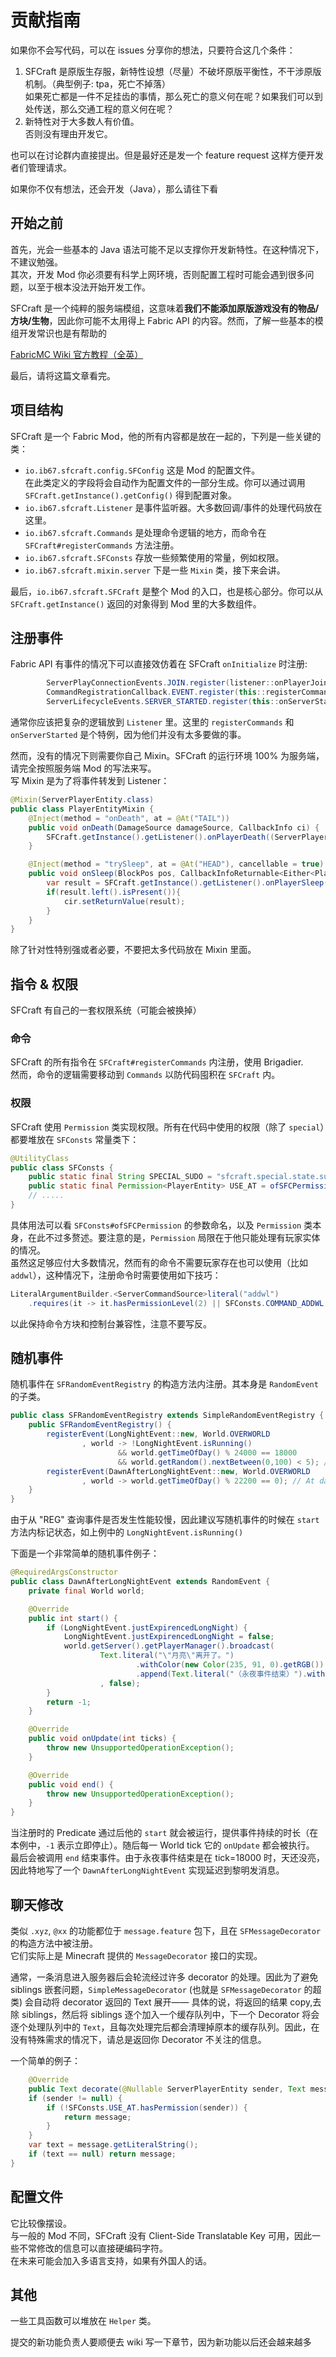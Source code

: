 # 贡献指南

如果你不会写代码，可以在 issues 分享你的想法，只要符合这几个条件：

1. SFCraft 是原版生存服，新特性设想（尽量）不破坏原版平衡性，不干涉原版机制。（典型例子: tpa，死亡不掉落）  
   如果死亡都是一件不足挂齿的事情，那么死亡的意义何在呢？如果我们可以到处传送，那么交通工程的意义何在呢？
2. 新特性对于大多数人有价值。  
   否则没有理由开发它。

也可以在讨论群内直接提出。但是最好还是发一个 feature request 这样方便开发者们管理请求。  

如果你不仅有想法，还会开发（Java），那么请往下看
## 开始之前

首先，光会一些基本的 Java 语法可能不足以支撑你开发新特性。在这种情况下，不建议勉强。  
其次，开发 Mod 你必须要有科学上网环境，否则配置工程时可能会遇到很多问题，以至于根本没法开始开发工作。

SFCraft 是一个纯粹的服务端模组，这意味着**我们不能添加原版游戏没有的物品/方块/生物**，因此你可能不太用得上 Fabric API 的内容。然而，了解一些基本的模组开发常识也是有帮助的

[FabricMC Wiki 官方教程（全英）](https://fabricmc.net/wiki/tutorial:start)

最后，请将这篇文章看完。

## 项目结构

SFCraft 是一个 Fabric Mod，他的所有内容都是放在一起的，下列是一些关键的类：
 
 - `io.ib67.sfcraft.config.SFConfig` 这是 Mod 的配置文件。  
   在此类定义的字段将会自动作为配置文件的一部分生成。你可以通过调用 `SFCraft.getInstance().getConfig()` 得到配置对象。
 - `io.ib67.sfcraft.Listener` 是事件监听器。大多数回调/事件的处理代码放在这里。
 - `io.ib67.sfcraft.Commands` 是处理命令逻辑的地方，而命令在 `SFCraft#registerCommands` 方法注册。
 - `io.ib67.sfcraft.SFConsts` 存放一些频繁使用的常量，例如权限。
 - `io.ib67.sfcraft.mixin.server` 下是一些 `Mixin` 类，接下来会讲。

最后，`io.ib67.sfcraft.SFCraft` 是整个 Mod 的入口，也是核心部分。你可以从 `SFCraft.getInstance()` 返回的对象得到 Mod 里的大多数组件。

## 注册事件
Fabric API 有事件的情况下可以直接效仿着在 SFCraft `onInitialize` 时注册:

```java
        ServerPlayConnectionEvents.JOIN.register(listener::onPlayerJoin);
        CommandRegistrationCallback.EVENT.register(this::registerCommands);
        ServerLifecycleEvents.SERVER_STARTED.register(this::onServerStarted);
```

通常你应该把复杂的逻辑放到 `Listener` 里。这里的 `registerCommands` 和 `onServerStarted` 是个特例，因为他们并没有太多要做的事。  

然而，没有的情况下则需要你自己 Mixin。SFCraft 的运行环境 100% 为服务端，请完全按照服务端 Mod 的写法来写。  
写 Mixin 是为了将事件转发到 Listener：
```java
@Mixin(ServerPlayerEntity.class)
public class PlayerEntityMixin {
    @Inject(method = "onDeath", at = @At("TAIL"))
    public void onDeath(DamageSource damageSource, CallbackInfo ci) {
        SFCraft.getInstance().getListener().onPlayerDeath((ServerPlayerEntity) (Object) this, damageSource);
    }

    @Inject(method = "trySleep", at = @At("HEAD"), cancellable = true)
    public void onSleep(BlockPos pos, CallbackInfoReturnable<Either<PlayerEntity.SleepFailureReason, Unit>> cir) {
        var result = SFCraft.getInstance().getListener().onPlayerSleep((ServerPlayerEntity) (Object) this, pos);
        if(result.left().isPresent()){
            cir.setReturnValue(result);
        }
    }
}
```
除了针对性特别强或者必要，不要把太多代码放在 Mixin 里面。

## 指令 & 权限

SFCraft 有自己的一套权限系统（可能会被换掉）

### 命令

SFCraft 的所有指令在 `SFCraft#registerCommands` 内注册，使用 Brigadier.  
然而，命令的逻辑需要移动到 `Commands` 以防代码囤积在 `SFCraft` 内。

### 权限

SFCraft 使用 `Permission` 类实现权限。所有在代码中使用的权限（除了 `special`）都要堆放在 `SFConsts` 常量类下：

```java
@UtilityClass
public class SFConsts {
    public static final String SPECIAL_SUDO = "sfcraft.special.state.sudo";
    public static final Permission<PlayerEntity> USE_AT = ofSFCPermission("chat.at", true);
    // .....
}
```

具体用法可以看 `SFConsts#ofSFCPermission` 的参数命名，以及 `Permission` 类本身，在此不过多赘述。要注意的是，`Permission` 局限在于他只能处理有玩家实体的情况。  
虽然这足够应付大多数情况，然而有的命令不需要玩家存在也可以使用（比如 `addwl`），这种情况下，注册命令时需要使用如下技巧：

```java
LiteralArgumentBuilder.<ServerCommandSource>literal("addwl")
    .requires(it -> it.hasPermissionLevel(2) || SFConsts.COMMAND_ADDWL.hasPermission(it.getPlayer()))
```

以此保持命令方块和控制台兼容性，注意不要写反。

## 随机事件
随机事件在 `SFRandomEventRegistry` 的构造方法内注册。其本身是 `RandomEvent` 的子类。

```java
public class SFRandomEventRegistry extends SimpleRandomEventRegistry {
    public SFRandomEventRegistry() {
        registerEvent(LongNightEvent::new, World.OVERWORLD
                , world -> !LongNightEvent.isRunning()
                        && world.getTimeOfDay() % 24000 == 18000
                        && world.getRandom().nextBetween(0,100) < 5); // At midnight
        registerEvent(DawnAfterLongNightEvent::new, World.OVERWORLD
                , world -> world.getTimeOfDay() % 22200 == 0); // At dawn
    }
}
```

由于从 "REG" 查询事件是否发生性能较慢，因此建议写随机事件的时候在 `start` 方法内标记状态，如上例中的 `LongNightEvent.isRunning()`

下面是一个非常简单的随机事件例子：
```java
@RequiredArgsConstructor
public class DawnAfterLongNightEvent extends RandomEvent {
    private final World world;

    @Override
    public int start() {
        if (LongNightEvent.justExpirencedLongNight) {
            LongNightEvent.justExpirencedLongNight = false;
            world.getServer().getPlayerManager().broadcast(
                    Text.literal("\"月亮\"离开了。")
                            .withColor(new Color(235, 91, 0).getRGB())
                            .append(Text.literal("（永夜事件结束）").withColor(Colors.LIGHT_GRAY))
                    , false);
        }
        return -1;
    }

    @Override
    public void onUpdate(int ticks) {
        throw new UnsupportedOperationException();
    }

    @Override
    public void end() {
        throw new UnsupportedOperationException();
    }
}
```

当注册时的 Predicate 通过后他的 `start` 就会被运行，提供事件持续的时长（在本例中，`-1` 表示立即停止）。随后每一 World tick 它的 `onUpdate` 都会被执行。  
最后会被调用 `end` 结束事件。由于永夜事件结束是在 tick=18000 时，天还没亮，因此特地写了一个 `DawnAfterLongNightEvent` 实现延迟到黎明发消息。

## 聊天修改

类似 `.xyz`, `@xx` 的功能都位于 `message.feature` 包下，且在 `SFMessageDecorator` 的构造方法中被注册。  
它们实际上是 Minecraft 提供的 `MessageDecorator` 接口的实现。

通常，一条消息进入服务器后会轮流经过许多 decorator 的处理。因此为了避免 siblings 嵌套问题，`SimpleMessageDecorator` (也就是 `SFMessageDecorator` 的超类) 会自动将 decorator 返回的 Text 展开——
具体的说，将返回的结果 copy,去除 siblings，然后将 siblings 逐个加入一个缓存队列中，下一个 Decorator 将会逐个处理队列中的 `Text`，且每次处理完后都会清理掉原本的缓存队列。因此，在没有特殊需求的情况下，请总是返回你 Decorator 不关注的信息。

一个简单的例子：
```java
    @Override
    public Text decorate(@Nullable ServerPlayerEntity sender, Text message) {
    if (sender != null) {
        if (!SFConsts.USE_AT.hasPermission(sender)) {
            return message;
        }
    }
    var text = message.getLiteralString();
    if (text == null) return message;
}
```
## 配置文件

它比较像摆设。  
与一般的 Mod 不同，SFCraft 没有 Client-Side Translatable Key 可用，因此一些不常修改的信息可以直接硬编码字符。  
在未来可能会加入多语言支持，如果有外国人的话。  

## 其他

一些工具函数可以堆放在 `Helper` 类。

提交的新功能负责人要顺便去 wiki 写一下章节，因为新功能以后还会越来越多
